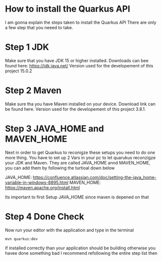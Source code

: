 # How to install the Quarkus API
I am gonna explain the steps taken to install the Quarkus API
There are only a few step that you neeed to take.

# Step 1 JDK
Make sure that you have JDK 15 or higher installed.
Downloads can bee found here: https://jdk.java.net/
Version used for the developement of this project 15.0.2

# Step 2 Maven
Make sure tha you have Maven installed on your device.
Download link can be found here.
Version used for the developement of this project 3.8.1.

# Step 3 JAVA_HOME and MAVEN_HOME
Next in order to get Quarkus to reconigze these setups you need to do one more thing.
You have to set up 2 Vars in your pc to let quarukus reconzigze your JDK and Maven.
They are called JAVA_HOME annd MAVEN_HOME, you can add them by following the turtioal down below

JAVA_HOME: https://confluence.atlassian.com/doc/setting-the-java_home-variable-in-windows-8895.html
MAVEN_HOME: https://maven.apache.org/install.html

Its important to first Setup JAVA_HOME since maven is depened on that

# Step 4 Done Check
Now run your editor with the application and type in the terminal 
```
mvn quarkus:dev
```
If installed correctly than your application should be building otherwise you havee done something bad 
I recommend refollowing the entire step list then
